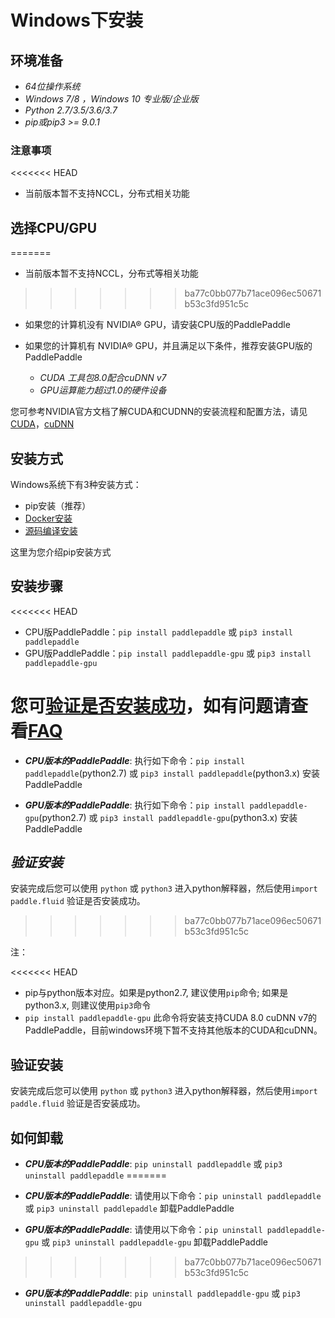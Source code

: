 # **Windows下安装**

## 环境准备

* *64位操作系统*
* *Windows 7/8 ，Windows 10 专业版/企业版*
* *Python 2.7/3.5/3.6/3.7*
* *pip或pip3 >= 9.0.1*

### 注意事项

<<<<<<< HEAD
* 当前版本暂不支持NCCL，分布式相关功能

## 选择CPU/GPU
=======
* 当前版本暂不支持NCCL，分布式等相关功能
>>>>>>> ba77c0bb077b71ace096ec50671b53c3fd951c5c

* 如果您的计算机没有 NVIDIA® GPU，请安装CPU版的PaddlePaddle

* 如果您的计算机有 NVIDIA® GPU，并且满足以下条件，推荐安装GPU版的PaddlePaddle
    * *CUDA 工具包8.0配合cuDNN v7*
    * *GPU运算能力超过1.0的硬件设备*

您可参考NVIDIA官方文档了解CUDA和CUDNN的安装流程和配置方法，请见[CUDA](https://docs.nvidia.com/cuda/cuda-installation-guide-linux/)，[cuDNN](https://docs.nvidia.com/deeplearning/sdk/cudnn-install/)

## 安装方式

Windows系统下有3种安装方式：

* pip安装（推荐）
* [Docker安装](./install_Docker.html)
* [源码编译安装](./compile/compile_Windows.html/#win_source)

这里为您介绍pip安装方式

## 安装步骤

<<<<<<< HEAD
* CPU版PaddlePaddle：`pip install paddlepaddle` 或 `pip3 install paddlepaddle`
* GPU版PaddlePaddle：`pip install paddlepaddle-gpu` 或 `pip3 install paddlepaddle-gpu`

您可[验证是否安装成功](#check)，如有问题请查看[FAQ](./FAQ.html)
=======
* ***CPU版本的PaddlePaddle***:
执行如下命令：`pip install paddlepaddle`(python2.7) 或 `pip3 install paddlepaddle`(python3.x) 安装PaddlePaddle

* ***GPU版本的PaddlePaddle***:
执行如下命令：`pip install paddlepaddle-gpu`(python2.7) 或 `pip3 install paddlepaddle-gpu`(python3.x) 安装PaddlePaddle

## ***验证安装***
安装完成后您可以使用 `python` 或 `python3` 进入python解释器，然后使用`import paddle.fluid` 验证是否安装成功。
>>>>>>> ba77c0bb077b71ace096ec50671b53c3fd951c5c

注：

<<<<<<< HEAD
* pip与python版本对应。如果是python2.7, 建议使用`pip`命令; 如果是python3.x, 则建议使用`pip3`命令
* `pip install paddlepaddle-gpu` 此命令将安装支持CUDA 8.0 cuDNN v7的PaddlePaddle，目前windows环境下暂不支持其他版本的CUDA和cuDNN。

<a name="check"></a>
## 验证安装
安装完成后您可以使用 `python` 或 `python3` 进入python解释器，然后使用`import paddle.fluid` 验证是否安装成功。

## 如何卸载

* ***CPU版本的PaddlePaddle***: `pip uninstall paddlepaddle` 或 `pip3 uninstall paddlepaddle`
=======
* ***CPU版本的PaddlePaddle***:
请使用以下命令：`pip uninstall paddlepaddle` 或 `pip3 uninstall paddlepaddle`  卸载PaddlePaddle

* ***GPU版本的PaddlePaddle***:
请使用以下命令：`pip uninstall paddlepaddle-gpu` 或 `pip3 uninstall paddlepaddle-gpu`  卸载PaddlePaddle
>>>>>>> ba77c0bb077b71ace096ec50671b53c3fd951c5c

* ***GPU版本的PaddlePaddle***: `pip uninstall paddlepaddle-gpu` 或 `pip3 uninstall paddlepaddle-gpu`

